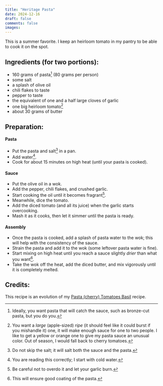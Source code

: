 ```yaml
---
title: "Heritage Pasta"  
date: 2024-12-16  
draft: false  
comments: false  
images:  
---
```


This is a summer favorite. I keep an heirloom tomato in my pantry to be able to cook it on the spot.

## Ingredients (for two portions):

* 160 grams of pasta[^pasta] (80 grams per person)  
* some salt  
* a splash of olive oil  
* chili flakes to taste  
* pepper to taste  
* the equivalent of one and a half large cloves of garlic  
* one big heirloom tomato[^tomato]  
* about 30 grams of butter  

[^pasta]: Ideally, you want pasta that will catch the sauce, such as bronze-cut pasta, but you do you.  

[^tomato]: You want a *large* (apple-sized) *ripe* (it should feel like it could burst if you mishandle it) one, it will make enough sauce for one to two people. I like to get a yellow or orange one to give my pasta sauce an unusual color. Out of season, I would fall back to cherry tomatoes.  

## Preparation:

#### Pasta  

* Put the pasta and salt[^salt-water] in a pan.  
* Add water[^boil].  
* Cook for about 15 minutes on high heat (until your pasta is cooked).  

[^salt-water]: Do not skip the salt; it will salt both the sauce and the pasta.  

[^boil]: You are reading this correctly; I start with cold water.  

#### Sauce  

* Put the olive oil in a wok.  
* Add the pepper, chili flakes, and crushed garlic.  
* Start cooking the oil until it becomes fragrant[^oil].  
* Meanwhile, dice the tomato.  
* Add the diced tomato (and all its juice) when the garlic starts overcooking.  
* Mash it as it cooks, then let it simmer until the pasta is ready.  

[^oil]: Be careful not to overdo it and let your garlic burn.  

#### Assembly  

* Once the pasta is cooked, add a splash of pasta water to the wok; this will help with the consistency of the sauce.  
* Strain the pasta and add it to the wok (some leftover pasta water is fine).  
* Start mixing on high heat until you reach a sauce slightly *drier* than what you want[^consistency].  
* Take the wok off the heat, add the diced butter, and mix vigorously until it is completely melted.  

[^consistency]: This will ensure good coating of the pasta.  

## Credits:

This recipe is an evolution of my [Pasta (cherry) Tomatoes Basil](https://nestordemeure.github.io/cooking/savoury/weekday_meal/pasta_tomatoes/) recipe.  
